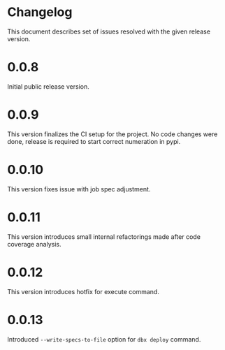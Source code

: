 # Changelog

This document describes set of issues resolved with the given release version.

# 0.0.8

Initial public release version.

# 0.0.9

This version finalizes the CI setup for the project. No code changes were done, release is required to start correct numeration in pypi.

# 0.0.10

This version fixes issue with job spec adjustment.

# 0.0.11

This version introduces small internal refactorings made after code coverage analysis.

# 0.0.12

This version introduces hotfix for execute command.

# 0.0.13

Introduced `--write-specs-to-file` option for `dbx deploy` command.